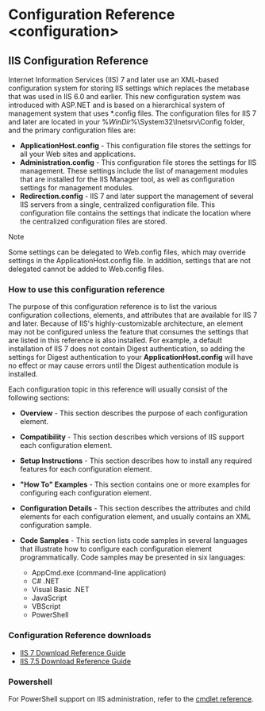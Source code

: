 Configuration Reference &lt;configuration&gt;
====================
## IIS Configuration Reference


Internet Information Services (IIS) 7 and later use an XML-based configuration system for storing IIS settings which replaces the metabase that was used in IIS 6.0 and earlier. This new configuration system was introduced with ASP.NET and is based on a hierarchical system of management system that uses \*.config files. The configuration files for IIS 7 and later are located in your %*WinDir*%\System32\Inetsrv\Config folder, and the primary configuration files are:

- **ApplicationHost.config** - This configuration file stores the settings for all your Web sites and applications.
- **Administration.config** - This configuration file stores the settings for IIS management. These settings include the list of management modules that are installed for the IIS Manager tool, as well as configuration settings for management modules.
- **Redirection.config** - IIS 7 and later support the management of several IIS servers from a single, centralized configuration file. This configuration file contains the settings that indicate the location where the centralized configuration files are stored.

> [!NOTE]
> Some settings can be delegated to Web.config files, which may override settings in the ApplicationHost.config file. In addition, settings that are not delegated cannot be added to Web.config files.

### How to use this configuration reference

The purpose of this configuration reference is to list the various configuration collections, elements, and attributes that are available for IIS 7 and later. Because of IIS's highly-customizable architecture, an element may not be configured unless the feature that consumes the settings that are listed in this reference is also installed. For example, a default installation of IIS 7 does not contain Digest authentication, so adding the settings for Digest authentication to your **ApplicationHost.config** will have no effect or may cause errors until the Digest authentication module is installed.

Each configuration topic in this reference will usually consist of the following sections:

- **Overview** - This section describes the purpose of each configuration element.
- **Compatibility** - This section describes which versions of IIS support each configuration element.
- **Setup Instructions** - This section describes how to install any required features for each configuration element.
- **"How To" Examples** - This section contains one or more examples for configuring each configuration element.
- **Configuration Details** - This section describes the attributes and child elements for each configuration element, and usually contains an XML configuration sample.
- **Code Samples** - This section lists code samples in several languages that illustrate how to configure each configuration element programmatically. Code samples may be presented in six languages: 

    - AppCmd.exe (command-line application)
    - C# .NET
    - Visual Basic .NET
    - JavaScript
    - VBScript
    - PowerShell

### Configuration Reference downloads

- [IIS 7 Download Reference Guide](https://go.microsoft.com/?linkid=9739806)
- [IIS 7.5 Download Reference Guide](https://go.microsoft.com/?linkid=9739807)

### Powershell

For PowerShell support on IIS administration, refer to the [cmdlet reference](https://technet.microsoft.com/en-us/library/ee790599.aspx).